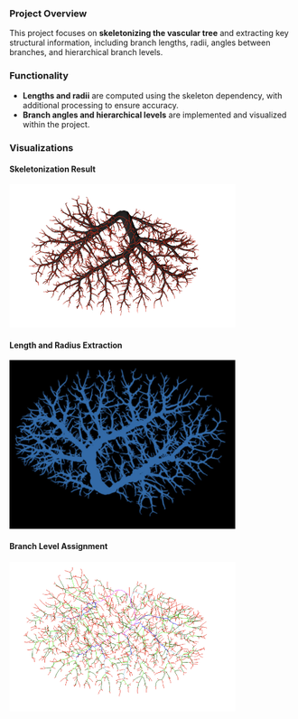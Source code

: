### Project Overview

This project focuses on **skeletonizing the vascular tree** and extracting key structural information, including branch lengths, radii, angles between branches, and hierarchical branch levels.

### Functionality

- **Lengths and radii** are computed using the skeleton dependency, with additional processing to ensure accuracy.
- **Branch angles and hierarchical levels** are implemented and visualized within the project.

### Visualizations

#### Skeletonization Result
<img src="images/SKeleton.png" alt="Skeleton" width="400"/>

#### Length and Radius Extraction
<img src="images/Tree_Info.png" alt="Tree Info" width="400"/>

#### Branch Level Assignment
<img src="images/Level_assignment.png" alt="Branch Levels" width="400"/>



